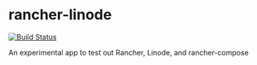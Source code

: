 # rancher-linode

[![Build Status](https://travis-ci.org/thetablestop/rancher-linode.svg?branch=master)](https://travis-ci.org/thetablestop/rancher-linode)

An experimental app to test out Rancher, Linode, and rancher-compose

